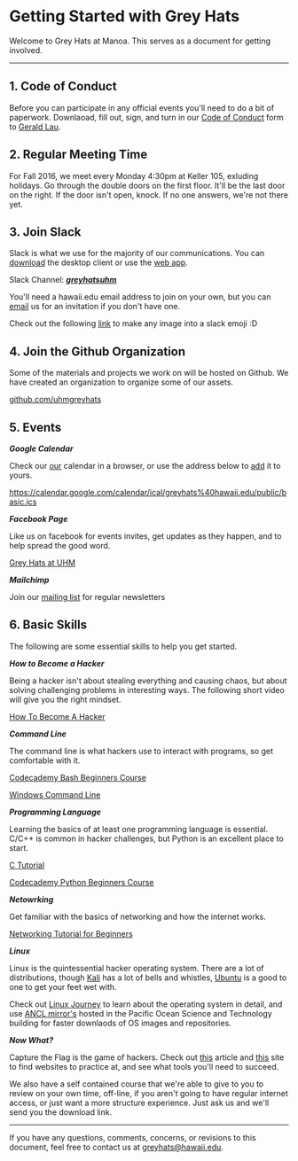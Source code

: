# Getting Started with Grey Hats

Welcome to Grey Hats at Manoa.
This serves as a document for getting involved.

---

## 1. Code of Conduct
Before you can participate in any official events you'll need to do a bit of paperwork. Downlaoad, fill out, sign, and turn in our [Code of Conduct](https://github.com/uhmgreyhats/getting-started/blob/master/Grey%20Hats%20Computer%20Security%20and%20Ethics%20Agreement.docx) form to [Gerald Lau](glau@hawaii.edu).

## 2. Regular Meeting Time
For Fall 2016, we meet every Monday 4:30pm at Keller 105, exluding holidays. Go through the double doors on the first floor. It'll be the last door on the right. If the door isn't open, knock. If no one answers, we're not there yet.

## 3. Join Slack
Slack is what we use for the majority of our communications.
You can [download](https://slack.com/downloads) the desktop client or use the [web app](https://slack.com/).

Slack Channel: [***greyhatsuhm***](https://greyhatsuhm.slack.com/)

You'll need a hawaii.edu email address to join on your own, but you can [email](greyhats@hawaii.edu) us for an invitation if you don't have one.

Check out the following [link](https://slackmojize.herokuapp.com/) to make any image into a slack emoji :D

## 4. Join the Github Organization
Some of the materials and projects we work on will be hosted on Github. We have created an organization to organize some of our assets.

[github.com/uhmgreyhats](https://github.com/uhmgreyhats)

## 5. Events

***Google Calendar***

Check our [our](https://calendar.google.com/calendar/embed?src=greyhats%40hawaii.edu&ctz=Pacific/Honolulu) calendar in a browser, or use the address below to [add](https://support.google.com/calendar/answer/37100?co=GENIE.Platform%3DDesktop&hl=en) it to yours.

https://calendar.google.com/calendar/ical/greyhats%40hawaii.edu/public/basic.ics

***Facebook Page***

Like us on facebook for events invites, get updates as they happen, and to help spread the good word.

[Grey Hats at UHM](https://www.facebook.com/greyhatsuhm)

***Mailchimp***

Join our [mailing list](http://eepurl.com/ccSw3r) for regular newsletters

## 6. Basic Skills
The following are some essential skills to help you get started.

***How to Become a Hacker***

Being a hacker isn't about stealing everything and causing chaos, but about solving challenging problems in interesting ways. The following short video will give you the right mindset.

[How To Become A Hacker](https://youtu.be/tlezBUdD53w)

***Command Line***

The command line is what hackers use to interact with programs, so get comfortable with it.

[Codecademy Bash Beginners Course](https://www.codecademy.com/learn/learn-the-command-line)

[Windows Command Line](https://www.youtube.com/playlist?list=PL6gx4Cwl9DGDV6SnbINlVUd0o2xT4JbMu)

***Programming Language***

Learning the basics of at least one programming language is essential.
C/C++ is common in hacker challenges, but Python is an excellent place to start.

[C Tutorial](https://www.youtube.com/playlist?list=PLGLfVvz_LVvSaXCpKS395wbCcmsmgRea7)

[Codecademy Python Beginners Course](https://www.codecademy.com/learn/python)

***Netowrking***

Get familiar with the basics of networking and how the internet works.

[Networking Tutorial for Beginners](https://www.youtube.com/watch?v=xpXhudbsrr8)

***Linux***

Linux is the quintessential hacker operating system. There are a lot of distributions, though [Kali](https://www.kali.org/downloads/) has a lot of bells and whistles, [Ubuntu](http://www.ubuntu.com/desktop) is a good to one to get your feet wet with.

Check out [Linux Journey](linuxjourney.com) to learn about the operating system in detail, and use [ANCL mirror's](http://mirror.ancl.hawaii.edu/) hosted in the Pacific Ocean Science and Technology building for faster downlaods of OS images and repositories.

***Now What?***

Capture the Flag is the game of hackers. Check out [this](http://resources.infosecinstitute.com/tools-of-trade-and-resources-to-prepare-in-a-hacker-ctf-competition-or-challenge/) article and [this](http://www.amanhardikar.com/mindmaps/Practice.html) site to find websites to practice at, and see what tools you'll need to succeed. 

We also have a self contained course that we're able to give to you to review on your own time, off-line, if you aren't going to have regular internet access, or just want a more structure experience. Just ask us and we'll send you the download link.



---

If you have any questions, comments, concerns, or revisions to this document, feel free to contact us at greyhats@hawaii.edu.
